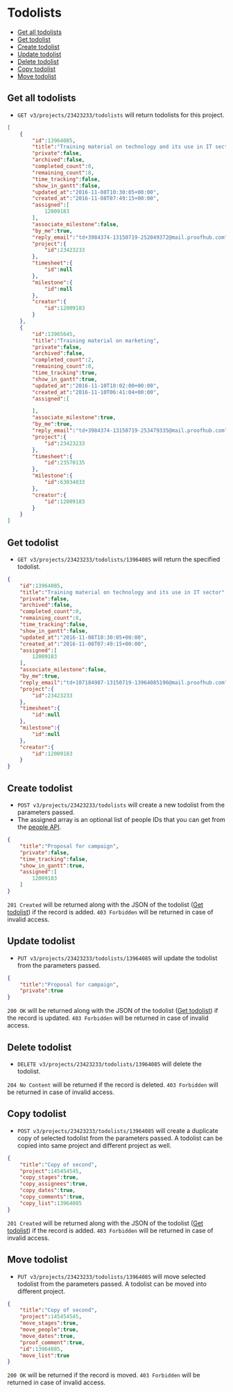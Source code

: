 Todolists
====================

* [Get all todolists](#get-all-todolists)
* [Get todolist](#get-todolist)
* [Create todolist](#create-todolist)
* [Update todolist](#update-todolist)
* [Delete todolist](#delete-todolist)
* [Copy todolist](#copy-todolist)
* [Move todolist](#move-todolist)

Get all todolists
----------------

* `GET v3/projects/23423233/todolists` will return todolists for this project.

```json
[
    {
        "id":13964085,
        "title":"Training material on technology and its use in IT sector",
        "private":false,
        "archived":false,
        "completed_count":0,
        "remaining_count":8,
        "time_tracking":false,
        "show_in_gantt":false,
        "updated_at":"2016-11-08T10:30:05+00:00",
        "created_at":"2016-11-08T07:49:15+00:00",
        "assigned":[
            12009183
        ],
        "associate_milestone":false,
        "by_me":true,
        "reply_email":"td+3984374-13150719-252049372@mail.proofhub.com",
        "project":{
            "id":23423233
        },
        "timesheet":{
            "id":null
        },
        "milestone":{
            "id":null
        },
        "creator":{
            "id":12009183
        }
    },
    {
        "id":13965645,
        "title":"Training material on marketing",
        "private":false,
        "archived":false,
        "completed_count":2,
        "remaining_count":0,
        "time_tracking":true,
        "show_in_gantt":true,
        "updated_at":"2016-11-10T10:02:00+00:00",
        "created_at":"2016-11-10T06:41:04+00:00",
        "assigned":[

        ],
        "associate_milestone":true,
        "by_me":true,
        "reply_email":"td+3984374-13150719-253479335@mail.proofhub.com",
        "project":{
            "id":23423233
        },
        "timesheet":{
            "id":23570135
        },
        "milestone":{
            "id":63034033
        },
        "creator":{
            "id":12009183
        }
    }
]
```

Get todolist
----------------

* `GET v3/projects/23423233/todolists/13964085` will return the specified todolist.

```json
{
    "id":13964085,
    "title":"Training material on technology and its use in IT sector",
    "private":false,
    "archived":false,
    "completed_count":0,
    "remaining_count":8,
    "time_tracking":false,
    "show_in_gantt":false,
    "updated_at":"2016-11-08T10:30:05+00:00",
    "created_at":"2016-11-08T07:49:15+00:00",
    "assigned":[
        12009183
    ],
    "associate_milestone":false,
    "by_me":true,
    "reply_email":"td+107184987-13150719-13964085196@mail.proofhub.com",
    "project":{
        "id":23423233
    },
    "timesheet":{
        "id":null
    },
    "milestone":{
        "id":null
    },
    "creator":{
        "id":12009183
    }
}
```

Create todolist
----------------

* `POST v3/projects/23423233/todolists` will create a new todolist from the parameters passed. 
* The assigned array is an optional list of people IDs that you can get from the [people API](https://github.com/ProofHub/api_v3/blob/master/sections/people.md). 

```json
{
    "title":"Proposal for campaign",
    "private":false,
    "time_tracking":false,
    "show_in_gantt":true,
    "assigned":[
        12009183
    ]
}
```

`201 Created` will be returned along with the JSON of the todolist ([Get todolist](#get-todolist)) if the record is added. `403 Forbidden` will be returned in case of invalid access.

Update todolist
----------------

* `PUT v3/projects/23423233/todolists/13964085` will update the todolist from the parameters passed.

```json
{
	"title":"Proposal for campaign",
	"private":true
}
```

`200 OK` will be returned along with the JSON of the todolist ([Get todolist](#get-todolist)) if the record is updated. `403 Forbidden` will be returned in case of invalid access.

Delete todolist
----------------

* `DELETE v3/projects/23423233/todolists/13964085` will delete the todolist.

`204 No Content` will be returned if the record is deleted. `403 Forbidden` will be returned in case of invalid access.

Copy todolist
----------------

* `POST v3/projects/23423233/todolists/13964085` will create a duplicate copy of selected todolist from the parameters passed. A todolist can be copied into same project and different project as well. 

```json
{
    "title":"Copy of second",
    "project":145454545,
    "copy_stages":true,
    "copy_assignees":true,
    "copy_dates":true,
    "copy_comments":true,
    "copy_list":13964085
}
```

`201 Created` will be returned along with the JSON of the todolist ([Get todolist](#get-todolist)) if the record is added. `403 Forbidden` will be returned in case of invalid access.

Move todolist
----------------

* `PUT v3/projects/23423233/todolists/13964085` will move selected todolist from the parameters passed. A todolist can be moved into different project. 

```json
{
    "title":"Copy of second",
    "project":145454545,
    "move_stages":true,
    "move_people":true,
    "move_dates":true,
    "proof_comment":true,
    "id":13964085,
    "move_list":true
}
```

`200 OK` will be returned if the record is moved. `403 Forbidden` will be returned in case of invalid access.
